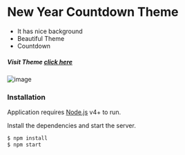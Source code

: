 # New Year Countdown Theme


  - It has nice background
  - Beautiful Theme
  - Countdown

##### Visit Theme  [click here ](https://newyearcelibrations.netlify.app/) 

  ![image](https://user-images.githubusercontent.com/37569669/97034396-79e64d00-1582-11eb-99a6-afce158044ec.png)
  
  ### Installation

Application requires [Node.js](https://nodejs.org/) v4+ to run.

Install the dependencies  and start the server.

```sh
$ npm install
$ npm start
```
